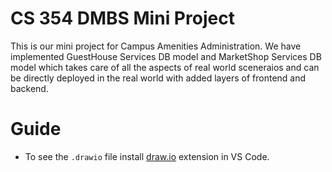 # CS 354 DMBS Mini Project
This is our mini project for Campus Amenities Administration. We have implemented GuestHouse Services DB model and MarketShop Services DB model which takes care of all the aspects of real world sceneraios and can be directly deployed in the real world with added layers of frontend and backend.
# Guide
- To see the `.drawio` file install [draw.io](https://marketplace.visualstudio.com/items?itemName=hediet.vscode-drawio) extension in VS Code.


